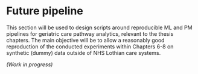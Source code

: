 # Future pipeline

This section will be used to design scripts around reproducible ML and PM pipelines for geriatric care pathway analytics, relevant to the thesis chapters. The main objective will be to allow a reasonably good reproduction of the conducted experiments within Chapters 6-8 on synthetic (dummy) data outside of NHS Lothian care systems.

*(Work in progress)*